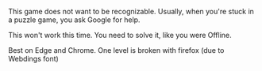 This game does not want to be recognizable.
Usually, when you're stuck in a puzzle game, you ask Google for help.

This won't work this time.
You need to solve it, like you were Offline.

Best on Edge and Chrome. One level is broken with firefox (due to Webdings font)